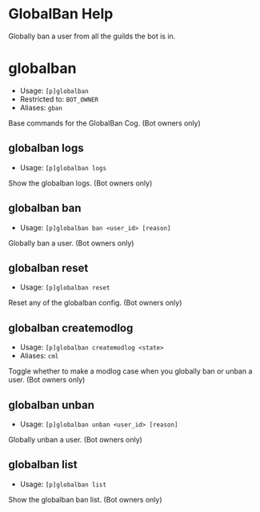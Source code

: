 # GlobalBan Help

Globally ban a user from all the guilds the bot is in.

# globalban
 - Usage: `[p]globalban `
 - Restricted to: `BOT_OWNER`
 - Aliases: `gban`

Base commands for the GlobalBan Cog. (Bot owners only)

## globalban logs
 - Usage: `[p]globalban logs `

Show the globalban logs. (Bot owners only)

## globalban ban
 - Usage: `[p]globalban ban <user_id> [reason] `

Globally ban a user. (Bot owners only)

## globalban reset
 - Usage: `[p]globalban reset `

Reset any of the globalban config. (Bot owners only)

## globalban createmodlog
 - Usage: `[p]globalban createmodlog <state> `
 - Aliases: `cml`

Toggle whether to make a modlog case when you globally ban or unban a user. (Bot owners only)

## globalban unban
 - Usage: `[p]globalban unban <user_id> [reason] `

Globally unban a user. (Bot owners only)

## globalban list
 - Usage: `[p]globalban list `

Show the globalban ban list. (Bot owners only)